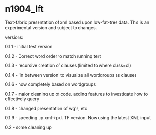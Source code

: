 # n1904_lft
Text-fabric presentation of xml based upon low-fat-tree data. This is an experimental version and subject to changes.

versions:

0.1.1 - initial test version

0.1.2 - Correct word order to match running text

0.1.3 - recursive creation of clauses (limited to where class=cl)

0.1.4 - 'in between version' to visualize all wordgroups as clauses

0.1.6 - now completely based on wordgroups

0.1.7 - major cleaning up of code. adding features to investigate how to effectively query

0.1.8 - changed presentation of wg's, etc

0.1.9 - speeding up xml->pkl. TF version. Now using the latest XML input

0.2   - some cleaning up
